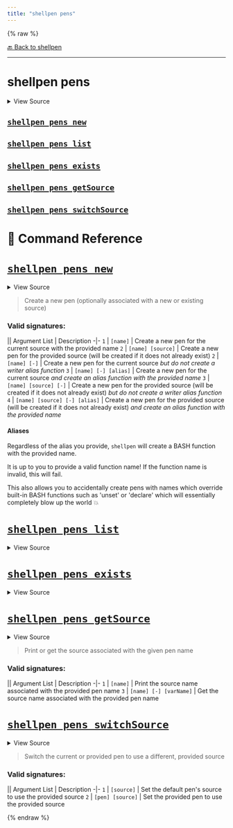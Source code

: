 ```yaml
---
title: "shellpen pens"
---
```


{% raw %}





[🔙 Back to shellpen](/api/shellpen)

---







<!-- Todo, if there are no subcommands under the child commands, use a smaller heading size -->

# shellpen pens



<details>
  <summary>View Source</summary>

{% endraw %}
{% highlight sh %}
local __shellpen__mainCliCommandDepth="2"
__shellpen__mainCliCommands+=("$1")
local __shellpen__mainCliCommands_command2="$1"
shift
case "$__shellpen__mainCliCommands_command2" in
  "exists")
{% endhighlight %}
{% raw %}

</details>










    
    
    
    
    

## [`shellpen pens new`](#shellpen-pens-new-1)

                  
    
    
    
    
    

## [`shellpen pens list`](#shellpen-pens-list-1)

                  
    
    
    
    
    

## [`shellpen pens exists`](#shellpen-pens-exists-1)

                  
    
    
    
    
    

## [`shellpen pens getSource`](#shellpen-pens-getsource-1)

                  
    
    
    
    
    

## [`shellpen pens switchSource`](#shellpen-pens-switchsource-1)

                  


# 📓 Command Reference


    

    
    

# [`shellpen pens new`](/api/shellpen/pens/new)



<details>
  <summary>View Source</summary>

{% endraw %}
{% highlight sh %}

local __shellpen__pens_new_penName=''
local __shellpen__pens_new_sourceName=''
local __shellpen__pens_new_createAlias=true
local __shellpen__pens_new_aliasName=''

if [ $# -eq 1 ]
then
  __shellpen__pens_new_penName="$1"
elif [ $# -eq 2 ] && [ "$2" = '-' ]
then
  __shellpen__pens_new_penName="$1"
  __shellpen__pens_new_createalias=false
elif [ $# -eq 2 ]
then
  __shellpen__pens_new_penName="$1"
  __shellpen__pens_new_sourceName="$2"
elif [ $# -eq 3 ] && [ "$2" = '-' ]
then
  __shellpen__pens_new_penName="$1"
  __shellpen__pens_new_aliasName="$3"
elif [ $# -eq 3 ] && [ "$3" = '-' ]
then
  __shellpen__pens_new_penName="$1"
  __shellpen__pens_new_sourceName="$2"
  __shellpen__pens_new_createalias=false
elif [ $# -eq 4 ] && [ "$3" = '-' ]
then
  __shellpen__pens_new_penName="$1"
  __shellpen__pens_new_sourceName="$2"
  __shellpen__pens_new_aliasName="$4"
else
  shellpen -- errors argumentError '%s\n%s' 'Invalid arguments' "Command: shellpen ${__shellpen__originalCliCommands[*]}"
  return 1
fi

if shellpen pens exists "$__shellpen__pens_new_penName"
then
  shellpen -- errors argumentError '%s\n%s' "Pen '$__shellpen__pens_new_penName' already exists" "Command: shellpen ${__shellpen__originalCliCommands[*]}"
  return 1
fi

if [ -n "$__shellpen__pens_new_sourceName" ] && ! shellpen sources exists "$__shellpen__pens_new_sourceName"
then
  shellpen sources new "$__shellpen__pens_new_sourceName"
fi

[ -z "$__shellpen__pens_new_sourceName" ] && shellpen sources current __shellpen__pens_new_sourceName

if [ "$__shellpen__pens_new_createAlias" = true ]
then
  [ -z "$__shellpen__pens_new_aliasName" ] && __shellpen__pens_new_aliasName="$__shellpen__pens_new_penName"
  local __shellpen__pens_new_aliasFunctionCode="
$__shellpen__pens_new_aliasName() {
  # Get the source name for this pen
  local __shellpen__penAlias_sourceName=''
  shellpen pens getSource \"$__shellpen__pens_new_penName\" - __shellpen__penAlias_sourceName

  # Call an 'append' shellpen DSL function
  # Sets the SHELLPEN_SOURCE environment variable which 'append' functions respect
  # to the *current* source for this pen (allowing the source to be changed later)
  # Also provides the pen name for debugging.
  SHELLPEN_SOURCE=\"\$__shellpen__penAlias_sourceName\" SHELLPEN_PEN=\"$__shellpen__pens_new_penName\" shellpen append \"\$@\"
}
"
  # Try it in a subshell first
  local __shellpen__pens_new_aliasFunctionEvalOutput=''
  __shellpen__pens_new_aliasFunctionEvalOutput="$( eval "$__shellpen__pens_new_aliasFunctionCode" 2>&1 )"
  if [ $? -ne 0 ]
  then
    shellpen -- errors argumentError '%s\n%s\n%s' "Alias name '$__shellpen__pens_new_aliasName' is not valid, please choose something that works as as valid BASH function name. Pen creation failed." "Command: shellpen ${__shellpen__originalCliCommands[*]}" "Function creation error: '$__shellpen__pens_new_aliasFunctionEvalOutput'"
    return 2
  else
    eval "$__shellpen__pens_new_aliasFunctionCode"
    shellpen result
  fi
fi

_SHELLPEN_PENS+=("$__shellpen__pens_new_penName")
_SHELLPEN_PEN_SOURCES+=("$__shellpen__pens_new_sourceName")
{% endhighlight %}
{% raw %}

</details>





> Create a new pen (optionally associated with a new or existing source)

### Valid signatures:

|| Argument List | Description
-|-
`1` | `[name]` | Create a new pen for the current source with the provided name
`2` | `[name] [source]` | Create a new pen for the provided source (will be created if it does not already exist)
`2` | `[name] [-]` | Create a new pen for the current source _but do not create a writer alias function_
`3` | `[name] [-] [alias]` | Create a new pen for the current source _and create an alias function with the provided name_
`3` | `[name] [source] [-]` | Create a new pen for the provided source (will be created if it does not already exist) _but do not create a writer alias function_
`4` | `[name] [source] [-] [alias]` | Create a new pen for the provided source (will be created if it does not already exist) _and create an alias function with the provided name_


#### Aliases

Regardless of the alias you provide, `shellpen` will create a BASH function with the provided name.

It is up to you to provide a valid function name! If the function name is invalid, this will fail.

This also allows you to accidentally create pens with names which override built-in BASH functions
such as 'unset' or 'declare' which will essentially completely blow up the world 💥


                    
  
    

    
    

# [`shellpen pens list`](/api/shellpen/pens/list)



<details>
  <summary>View Source</summary>

{% endraw %}
{% highlight sh %}
local __shellpen__pens_list_sourceName=''
[ $# -eq 2 ] && [ "$1" = "-" ] && eval "$2=()"
for __shellpen__pens_list_sourceName in "${_SHELLPEN_PENS[@]}"
do
  if [ $# -eq 2 ] && [ "$1" = "-" ]
  then
    eval "$2+=(\"\$__shellpen__pens_list_sourceName\")"
  else
    echo "$__shellpen__pens_list_sourceName"
  fi
done
{% endhighlight %}
{% raw %}

</details>







                    
  
    

    
    

# [`shellpen pens exists`](/api/shellpen/pens/exists)



<details>
  <summary>View Source</summary>

{% endraw %}
{% highlight sh %}
shellpen -- getPenIndex "$@" >/dev/null
{% endhighlight %}
{% raw %}

</details>







                    
  
    

    
    

# [`shellpen pens getSource`](/api/shellpen/pens/getSource)



<details>
  <summary>View Source</summary>

{% endraw %}
{% highlight sh %}

if [ $# -gt 0 ] && ! shellpen pens exists "$1"
then
  shellpen -- errors argumentError '%s\n%s' "Pen not found: '$1'" "Command: shellpen ${__shellpen__originalCliCommands[*]}"
  return 1
fi

if [ $# -eq 1 ]
then
  local __shellpen__pens_getSource_penIndex=''
  shellpen -- getPenIndex "$1" - __shellpen__pens_getSource_penIndex
  printf '%s' "${_SHELLPEN_PEN_SOURCES["$__shellpen__pens_getSource_penIndex"]}"
elif [ $# -eq 3 ] && [ "$2" = '-' ]
then
  local __shellpen__pens_getSource_penIndex=''
  shellpen -- getPenIndex "$1" - __shellpen__pens_getSource_penIndex
  printf -v "$3" '%s' "${_SHELLPEN_PEN_SOURCES["$__shellpen__pens_getSource_penIndex"]}"
else
  shellpen -- errors argumentError '%s\n%s' 'Invalid arguments' "Command: shellpen ${__shellpen__originalCliCommands[*]}"
  return 1
fi
{% endhighlight %}
{% raw %}

</details>





> Print or get the source associated with the given pen name

### Valid signatures:

|| Argument List | Description
-|-
`1` | `[name]` | Print the source name associated with the provided pen name
`3` | `[name] [-] [varName]` | Get the source name associated with the provided pen name


                    
  
    

    
    

# [`shellpen pens switchSource`](/api/shellpen/pens/switchSource)



<details>
  <summary>View Source</summary>

{% endraw %}
{% highlight sh %}

if [ $# -eq 1 ]
then
  # "default" should be '0' but it could be deleted (once we provide that functionality)
  local __shellpen__pens_switchSource_penIndex=''
  if ! shellpen -- getPenIndex "default" - __shellpen__pens_switchSource_penIndex
  then
    shellpen -- errors argumentError '%s\n%s' "Pen not found: 'default'" "Command: shellpen ${__shellpen__originalCliCommands[*]}"
    return 1
  else
    if shellpen sources exists "$1"
    then
      _SHELLPEN_PEN_SOURCES["$__shellpen__pens_switchSource_penIndex"]="$1"
    else
      shellpen -- errors argumentError '%s\n%s' "Source '$1' does not exist" "Command: shellpen ${__shellpen__originalCliCommands[*]}"
      return 2
    fi
  fi
elif [ $# -eq 2 ]
then
  local __shellpen__pens_switchSource_penIndex=''
  if ! shellpen -- getPenIndex "$1" - __shellpen__pens_switchSource_penIndex
  then
    shellpen -- errors argumentError '%s\n%s' "Pen not found: '$1'" "Command: shellpen ${__shellpen__originalCliCommands[*]}"
    return 1
  else
    if shellpen sources exists "$2"
    then
      _SHELLPEN_PEN_SOURCES["$__shellpen__pens_switchSource_penIndex"]="$2"
    else
      shellpen -- errors argumentError '%s\n%s' "Source '$2' does not exist" "Command: shellpen ${__shellpen__originalCliCommands[*]}"
      return 2
    fi
  fi
fi
{% endhighlight %}
{% raw %}

</details>





> Switch the current or provided pen to use a different, provided source

### Valid signatures:

|| Argument List | Description
-|-
`1` | `[source]` | Set the default pen's source to use the provided source
`2` | `[pen] [source]` | Set the provided pen to use the provided source


                    
      
{% endraw %}
